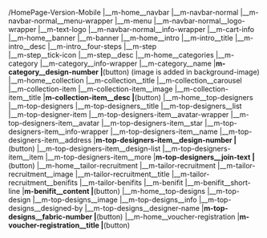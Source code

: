 <!-- Homepage mobile -->
/HomePage-Version-Mobile
|__m-home__navbar
    |__m-navbar-normal
        |__m-navbar-normal__menu-wrapper
            |__m-menu
        |__m-navbar-normal__logo-wrapper
            |__m-text-logo
        |__m-navbar-normal__info-wrapper
            |__m-cart-info
|__m-home__banner
    |__m-banner
|__m-home__intro
    |__m-intro__title
    |__m-intro__desc
    |__m-intro__four-steps
        |__m-step  
            |__m-step__tick-icon
            |__m-step__desc
|__m-home__categories
    |__m-category
        |__m-category__info-wrapper
            |__m-category__name
            |__m-category__design-number
            |__(button)
        (image is added in background-image)
|__m-home__collection
    |__m-collection__title
    |__m-collection__carousel
        |__m-collection-item
            |__m-collection-item__image
            |__m-collection-item__title
            |__m-collection-item__desc
            |__(button)
|__m-home__top-designers
    |__m-top-designers
        |__m-top-designers__title
        |__m-top-designers__list
            |__m-top-designer-item
                |__m-top-designers-item__avatar-wrapper
                    |__m-top-designers-item__avatar
                    |__m-top-designers-item__star
                |__m-top-designers-item__info-wrapper
                    |__m-top-designers-item__name
                    |__m-top-designers-item__address
                    |__m-top-designers-item__design-number
                    |__(button)
                |__m-top-designers-item__design-list
                    |__m-top-designers-item__item
                    |__m-top-designers-item__more
        |__m-top-designers__join-text
        |__(button)
|__m-home__tailor-recruitment
    |__m-tailor-recruitment
        |__m-tailor-recruitment__image
        |__m-tailor-recruitment__title
        |__m-tailor-recruitment__benifits
            |__m-tailor-benifits
                |__m-benifit
                    |__m-benifit__short-line
                    |__m-benifit__content
        |__(button)
|__m-home__top-designs
    |__m-top-design
        |__m-top-designs__image
        |__m-top-designs__info
            |__m-top-designs__designed-by
            |__m-top-designs__designer-name
            |__m-top-designs__fabric-number
        |__(button)
|__m-home__voucher-registration
    |__m-voucher-registration__title
    |__(button)
<!-- End -->






